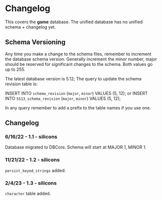 # Changelog

This covers the **game** database. The unified database has no unified schema + changelog yet.

## Schema Versioning

Any time you make a change to the schema files, remember to increment the database schema version. Generally increment the minor number, major should be reserved for significant changes to the schema. Both values go up to 255.

The latest database version is 5.12; The query to update the schema revision table is:

INSERT INTO `schema_revision` (`major`, `minor`) VALUES (5, 12);
or
INSERT INTO `SS13_schema_revision` (`major`, `minor`) VALUES (5, 12);

In any query remember to add a prefix to the table names if you use one.

## Changelog

### 6/16/22 - 1.1 - silicons

Database migrated to DBCore. Schema will start at MAJOR 1, MINOR 1.

### 11/21/22 - 1.2 - silicons

`persist_keyed_strings` added.

### 2/4/23 - 1.3 - silicons

`character` table added.
